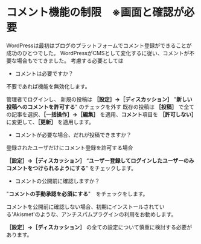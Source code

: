 # コメント機能の制限　※画面と確認が必要

WordPressは最初はブログのプラットフォームでコメント登録ができることが成功のひとつでした。
WordPressがCMSとして変化するに従い、コメントが不要な場合もでてきました。
考慮する必要としては

* コメントは必要ですか？ 

不要であれば機能を無効化します。

管理者でログインし、
新規の投稿は **［設定］→［ディスカッション］** "**新しい投稿へのコメントを許可する**" のチェックを外す
既存の投稿は **［投稿］** で全ての記事を選択、**［一括操作］→［編集］** を適用、**コメント**項目を **［許可しない］**　に変更して、**［更新］** を適用します。

* コメントが必要な場合、だれが投稿できますか？

登録されたユーザだけにコメント登録を許可する場合

**［設定］→［ディスカッション］** “**ユーザー登録してログインしたユーザーのみコメントをつけられるようにする**” をチェックします。

* コメントの公開前に確認しますか？

"**コメントの手動承認を必須にする**"　をチェックをします。

コメントを公開前に確認しない場合、初期にインストールされている'Akismet'のような、アンチスパムプラグインの利用をお勧めします。


**［設定］→［ディスカッション］** の全ての設定について慎重に検討する必要があります。

